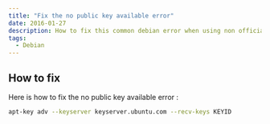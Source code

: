 ```yaml
---
title: "Fix the no public key available error"
date: 2016-01-27
description: How to fix this common debian error when using non official repositories
tags:
  - Debian
---
```


## How to fix

Here is how to fix the no public key available error :
```sh
apt-key adv --keyserver keyserver.ubuntu.com --recv-keys KEYID
```
